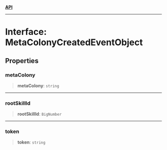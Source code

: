 [**API**](../../../README.md)

***

# Interface: MetaColonyCreatedEventObject

## Properties

### metaColony

> **metaColony**: `string`

***

### rootSkillId

> **rootSkillId**: `BigNumber`

***

### token

> **token**: `string`
